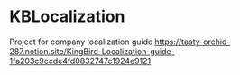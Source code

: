 # KBLocalization
Project for company localization guide
https://tasty-orchid-287.notion.site/KingBird-Localization-guide-1fa203c9ccde4fd0832747c1924e9121
